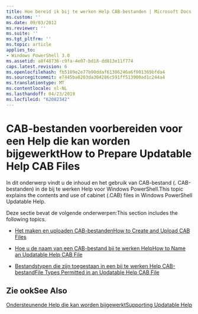 ```yaml
---
title: Hoe bereid ik bij te werken Help CAB-bestanden | Microsoft Docs
ms.custom: ''
ms.date: 09/03/2012
ms.reviewer: ''
ms.suite: ''
ms.tgt_pltfrm: ''
ms.topic: article
applies_to:
- Windows PowerShell 3.0
ms.assetid: a8f48736-c9fa-4e07-bd18-dd813e11f774
caps.latest.revision: 6
ms.openlocfilehash: fb5189e2e77b90ddaf61386246a6f001369bfda4
ms.sourcegitcommit: e7445ba8203da304286c591ff513900ad1c244a4
ms.translationtype: MT
ms.contentlocale: nl-NL
ms.lasthandoff: 04/23/2019
ms.locfileid: "62082342"
---
```

# <a name="how-to-prepare-updatable-help-cab-files"></a><span data-ttu-id="e0a3c-102">CAB-bestanden voorbereiden voor een Help die kan worden bijgewerkt</span><span class="sxs-lookup"><span data-stu-id="e0a3c-102">How to Prepare Updatable Help CAB Files</span></span>

<span data-ttu-id="e0a3c-103">In dit onderwerp vindt u de inhoud en het gebruik van CAB-bestand (. CAB-bestanden) in de bij te werken Help voor Windows PowerShell.</span><span class="sxs-lookup"><span data-stu-id="e0a3c-103">This topic explains the contents and use of cabinet (.CAB) files in Windows PowerShell Updatable Help.</span></span>

<span data-ttu-id="e0a3c-104">Deze sectie bevat de volgende onderwerpen:</span><span class="sxs-lookup"><span data-stu-id="e0a3c-104">This section includes the following topics.</span></span>

- [<span data-ttu-id="e0a3c-105">Het maken en uploaden CAB-bestanden</span><span class="sxs-lookup"><span data-stu-id="e0a3c-105">How to Create and Upload CAB Files</span></span>](./how-to-create-and-upload-cab-files.md)

- [<span data-ttu-id="e0a3c-106">Hoe u de naam van een CAB-bestand bij te werken Help</span><span class="sxs-lookup"><span data-stu-id="e0a3c-106">How to Name an Updatable Help CAB File</span></span>](./how-to-name-an-updatable-help-cab-file.md)

- [<span data-ttu-id="e0a3c-107">Bestandstypen die zijn toegestaan in een bij te werken Help CAB-bestand</span><span class="sxs-lookup"><span data-stu-id="e0a3c-107">File Types Permitted in an Updatable Help CAB File</span></span>](./file-types-permitted-in-an-updatable-help-cab-file.md)

## <a name="see-also"></a><span data-ttu-id="e0a3c-108">Zie ook</span><span class="sxs-lookup"><span data-stu-id="e0a3c-108">See Also</span></span>

[<span data-ttu-id="e0a3c-109">Ondersteunende Help die kan worden bijgewerkt</span><span class="sxs-lookup"><span data-stu-id="e0a3c-109">Supporting Updatable Help</span></span>](./supporting-updatable-help.md)